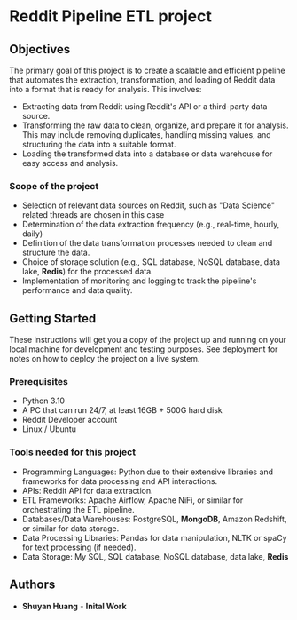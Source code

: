 # Reddit Pipeline ETL project

## Objectives

The primary goal of this project is to create a scalable and efficient pipeline that automates the extraction, transformation, and loading of Reddit data into a format that is ready for analysis. This involves:

* Extracting data from Reddit using Reddit's API or a third-party data source.
* Transforming the raw data to clean, organize, and prepare it for analysis. This may include removing duplicates, handling missing values, and structuring the data into a suitable format.
* Loading the transformed data into a database or data warehouse for easy access and analysis.

### Scope of the project

* Selection of relevant data sources on Reddit, such as "Data Science" related threads are chosen in this case
* Determination of the data extraction frequency (e.g., real-time, hourly, daily)
* Definition of the data transformation processes needed to clean and structure the data.
* Choice of storage solution (e.g., SQL database, NoSQL database, data lake, **Redis**) for the processed data.
* Implementation of monitoring and logging to track the pipeline's performance and data quality.


## Getting Started

These instructions will get you a copy of the project up and running on your local machine for development and testing purposes. See deployment for notes on how to deploy the project on a live system.

### Prerequisites

* Python 3.10
* A PC that can run 24/7, at least 16GB + 500G hard disk
* Reddit Developer account
* Linux / Ubuntu 


### Tools needed for this project

* Programming Languages: Python due to their extensive libraries and frameworks for data processing and API interactions.
* APIs: Reddit API for data extraction.
* ETL Frameworks: Apache Airflow, Apache NiFi, or similar for orchestrating the ETL pipeline.
* Databases/Data Warehouses: PostgreSQL, **MongoDB**, Amazon Redshift, or similar for data storage.
* Data Processing Libraries: Pandas for data manipulation, NLTK or spaCy for text processing (if needed).
* Data Storage: My SQL, SQL database, NoSQL database, data lake, **Redis**

## Authors
* **Shuyan Huang** - **Inital Work**